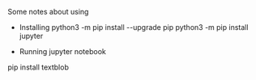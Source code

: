 Some notes about using

* Installing
python3 -m pip install --upgrade pip
python3 -m pip install jupyter

* Running
jupyter notebook

pip install textblob